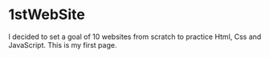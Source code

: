 # 1stWebSite
I decided to set a goal of 10 websites from scratch to practice Html, Css and JavaScript. This is my first page. 
